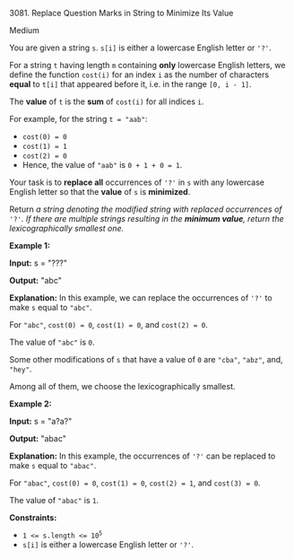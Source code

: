 3081\. Replace Question Marks in String to Minimize Its Value

Medium

You are given a string `s`. `s[i]` is either a lowercase English letter or `'?'`.

For a string `t` having length `m` containing **only** lowercase English letters, we define the function `cost(i)` for an index `i` as the number of characters **equal** to `t[i]` that appeared before it, i.e. in the range `[0, i - 1]`.

The **value** of `t` is the **sum** of `cost(i)` for all indices `i`.

For example, for the string `t = "aab"`:

*   `cost(0) = 0`
*   `cost(1) = 1`
*   `cost(2) = 0`
*   Hence, the value of `"aab"` is `0 + 1 + 0 = 1`.

Your task is to **replace all** occurrences of `'?'` in `s` with any lowercase English letter so that the **value** of `s` is **minimized**.

Return _a string denoting the modified string with replaced occurrences of_ `'?'`_. If there are multiple strings resulting in the **minimum value**, return the lexicographically smallest one._

**Example 1:**

**Input:** s = "???"

**Output:** "abc"

**Explanation:** In this example, we can replace the occurrences of `'?'` to make `s` equal to `"abc"`.

For `"abc"`, `cost(0) = 0`, `cost(1) = 0`, and `cost(2) = 0`.

The value of `"abc"` is `0`.

Some other modifications of `s` that have a value of `0` are `"cba"`, `"abz"`, and, `"hey"`.

Among all of them, we choose the lexicographically smallest.

**Example 2:**

**Input:** s = "a?a?"

**Output:** "abac"

**Explanation:** In this example, the occurrences of `'?'` can be replaced to make `s` equal to `"abac"`.

For `"abac"`, `cost(0) = 0`, `cost(1) = 0`, `cost(2) = 1`, and `cost(3) = 0`.

The value of `"abac"` is `1`.

**Constraints:**

*   <code>1 <= s.length <= 10<sup>5</sup></code>
*   `s[i]` is either a lowercase English letter or `'?'`.